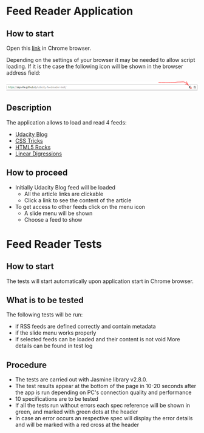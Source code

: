 # Feed Reader Application
## How to start
  Open this [link](https://sapville.github.io/udacity-feedreader-test/) in Chrome browser.

  Depending on the settings of your browser it may be needed to allow script loading. If it is the case the following icon will be shown in the browser address field:

![security-icon](https://github.com/sapville/udacity-feedreader-test/blob/master/img/security-icon.PNG)
## Description
The application allows to load and read 4 feeds:
- [Udacity Blog](http://blog.udacity.com/feed)
- [CSS Tricks](http://feeds.feedburner.com/CssTricks)
- [HTML5 Rocks](http://feeds.feedburner.com/html5rocks)
- [Linear Digressions](http://feeds.feedburner.com/udacity-linear-digressions)
## How to proceed
- Initially Udacity Blog feed will be loaded
   - All the article links are clickable
   - Click a link to see the content of the article 
- To get access to other feeds click on the menu icon
   - A slide menu will be shown
   - Choose a feed to show
# Feed Reader Tests
## How to start
The tests will start automatically upon application start in Chrome browser.
## What is to be tested
The following tests will be run:
- if RSS feeds are defined correctly and contain metadata
- if the slide menu works properly
- if selected feeds can be loaded and their content is not void
More details can be found in test log
## Procedure
- The tests are carried out with Jasmine library v2.8.0.
- The test results appear at the bottom of the page in 10-20 seconds after the app is run depending on PC's connection quality and performance
- 10 specifications are to be tested
- If all the tests run without errors each spec reference will be shown in green, and marked with green dots at the header
- In case an error occurs an respective spec will display the error details and will be marked with a red cross at the header

